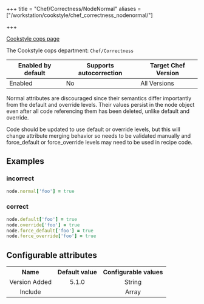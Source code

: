 +++
title = "Chef/Correctness/NodeNormal"
aliases = ["/workstation/cookstyle/chef_correctness_nodenormal/"]

+++

<!-- This content is automatically generated. See https://github.com/chef/chef-web-docs/blob/main/generated/README.md -->

[Cookstyle cops page](/workstation/cookstyle/cops/)

The Cookstyle cops department: `Chef/Correctness`

| Enabled by default | Supports autocorrection | Target Chef Version |
| --- | --- | --- |
| Enabled | No | All Versions |

Normal attributes are discouraged since their semantics differ importantly from the default and override levels. Their values persist in the node object even after all code referencing them has been deleted, unlike default and override.

Code should be updated to use default or override levels, but this will change attribute merging behavior so needs to be validated manually and force_default or force_override levels may need to be used in recipe code.

## Examples

### incorrect

```ruby
node.normal['foo'] = true
```

### correct

```ruby
node.default['foo'] = true
node.override['foo'] = true
node.force_default['foo'] = true
node.force_override['foo'] = true
```

## Configurable attributes

<table>
<tbody><tr>
<th>Name</th>
<th>Default value</th>
<th>Configurable values</th>
</tr>
<tr>
<td style="text-align:center">Version Added</td>
<td style="text-align:center">5.1.0</td>
<td style="text-align:center">String</td>
</tr>
<tr><td style="text-align:center">Include</td>
<td style="text-align:center"><ul>
</ul>
</td>
<td style="text-align:center">Array</td>
</tr></tbody></table>
